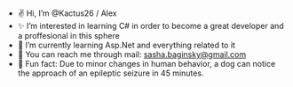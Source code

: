 - ✌ Hi, I’m @Kactus26 / Alex
- ✨ I’m interested in learning C# in order to become a great developer and a proffesional in this sphere
- 🌱 I’m currently learning Asp.Net and everything related to it
- 💌 You can reach me through mail: sasha.baginsky@gmail.com
- 🦴 Fun fact: Due to minor changes in human behavior, a dog can notice the approach of an epileptic seizure in 45 minutes.
